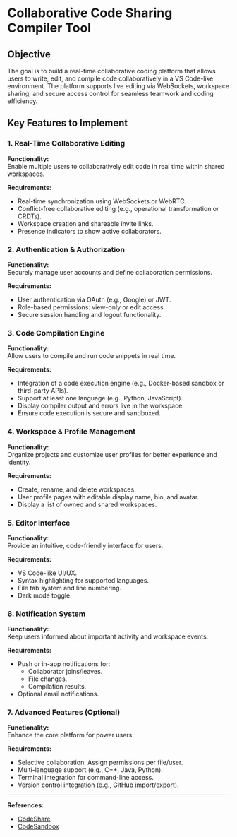 # Collaborative Code Sharing Compiler Tool

## Objective

The goal is to build a real-time collaborative coding platform that allows users to write, edit, and compile code collaboratively in a VS Code-like environment. The platform supports live editing via WebSockets, workspace sharing, and secure access control for seamless teamwork and coding efficiency.

## Key Features to Implement

### 1. Real-Time Collaborative Editing

**Functionality:**  
Enable multiple users to collaboratively edit code in real time within shared workspaces.

**Requirements:**
- Real-time synchronization using WebSockets or WebRTC.
- Conflict-free collaborative editing (e.g., operational transformation or CRDTs).
- Workspace creation and shareable invite links.
- Presence indicators to show active collaborators.

### 2. Authentication & Authorization

**Functionality:**  
Securely manage user accounts and define collaboration permissions.

**Requirements:**
- User authentication via OAuth (e.g., Google) or JWT.
- Role-based permissions: view-only or edit access.
- Secure session handling and logout functionality.

### 3. Code Compilation Engine

**Functionality:**  
Allow users to compile and run code snippets in real time.

**Requirements:**
- Integration of a code execution engine (e.g., Docker-based sandbox or third-party APIs).
- Support at least one language (e.g., Python, JavaScript).
- Display compiler output and errors live in the workspace.
- Ensure code execution is secure and sandboxed.

### 4. Workspace & Profile Management

**Functionality:**  
Organize projects and customize user profiles for better experience and identity.

**Requirements:**
- Create, rename, and delete workspaces.
- User profile pages with editable display name, bio, and avatar.
- Display a list of owned and shared workspaces.

### 5. Editor Interface

**Functionality:**  
Provide an intuitive, code-friendly interface for users.

**Requirements:**
- VS Code-like UI/UX.
- Syntax highlighting for supported languages.
- File tab system and line numbering.
- Dark mode toggle.

### 6. Notification System

**Functionality:**  
Keep users informed about important activity and workspace events.

**Requirements:**
- Push or in-app notifications for:
  - Collaborator joins/leaves.
  - File changes.
  - Compilation results.
- Optional email notifications.

### 7. Advanced Features (Optional)

**Functionality:**  
Enhance the core platform for power users.

**Requirements:**
- Selective collaboration: Assign permissions per file/user.
- Multi-language support (e.g., C++, Java, Python).
- Terminal integration for command-line access.
- Version control integration (e.g., GitHub import/export).

---

**References:**
- [CodeShare](https://codeshare.io)
- [CodeSandbox](https://codesandbox.io)
